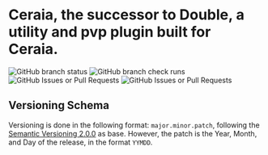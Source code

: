 # Ceraia, the successor to Double, a utility and pvp plugin built for Ceraia.
![GitHub branch status](https://img.shields.io/github/checks-status/Ceraia/Minecraft/master?style=for-the-badge)
![GitHub branch check runs](https://img.shields.io/github/check-runs/Ceraia/Minecraft/master?style=for-the-badge)
![GitHub Issues or Pull Requests](https://img.shields.io/github/issues-pr/Ceraia/Minecraft?style=for-the-badge)
![GitHub Issues or Pull Requests](https://img.shields.io/github/issues/Ceraia/Minecraft?style=for-the-badge)

## Versioning Schema
Versioning is done in the following format: `major.minor.patch`, following the [Semantic Versioning 2.0.0](https://semver.org/) as base.
However, the patch is the Year, Month, and Day of the release, in the format `YYMDD`.
